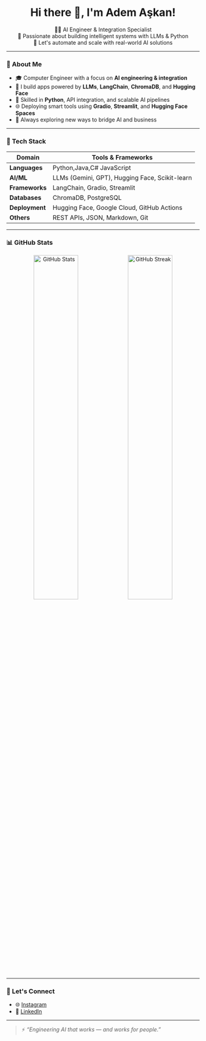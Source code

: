 <h1 align="center">Hi there 👋, I'm Adem Aşkan!</h1>

<p align="center">
  👨‍💻 AI Engineer & Integration Specialist<br>
  🧠 Passionate about building intelligent systems with LLMs & Python<br>
  🚀 Let's automate and scale with real-world AI solutions
</p>

---

### 🧩 About Me
- 🎓 Computer Engineer with a focus on **AI engineering & integration**
- 🔬 I build apps powered by **LLMs**, **LangChain**, **ChromaDB**, and **Hugging Face**
- 🧰 Skilled in **Python**, API integration, and scalable AI pipelines
- 🌐 Deploying smart tools using **Gradio**, **Streamlit**, and **Hugging Face Spaces**
- 💬 Always exploring new ways to bridge AI and business

---

### 🔧 Tech Stack
| Domain | Tools & Frameworks |
|--------|---------------------|
| **Languages** | Python,Java,C# JavaScript |
| **AI/ML** | LLMs (Gemini, GPT), Hugging Face, Scikit-learn |
| **Frameworks** | LangChain, Gradio, Streamlit |
| **Databases** | ChromaDB, PostgreSQL |
| **Deployment** | Hugging Face, Google Cloud, GitHub Actions |
| **Others** | REST APIs, JSON, Markdown, Git |

---

### 📊 GitHub Stats

<p align="center">
  <img src="https://github-readme-stats.vercel.app/api?username=ademaskan&show_icons=true&theme=radical" alt="GitHub Stats" width="48%"/>
  <img src="https://github-readme-streak-stats.herokuapp.com/?user=ademaskan&theme=radical" alt="GitHub Streak" width="48%"/>
</p>

---

### 🚀 Let's Connect

- 🌐 [Instagram](https://www.instagram.com/ademaskann/) 
- 💬 [LinkedIn](https://www.linkedin.com/in/adem-askan)

---

> ⚡ *“Engineering AI that works — and works for people.”*
